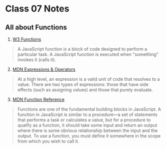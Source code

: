 # Class 07 Notes

## All about Functions

1. [W3 Functions](https://developer.mozilla.org/en-US/docs/Web/JavaScript/Guide/Expressions_and_Operators)
>A JavaScript function is a block of code designed to perform a particular task.
>A JavaScript function is executed when "something" invokes it (calls it).
2. [MDN Expressions & Operators](https://developer.mozilla.org/en-US/docs/Web/JavaScript/Guide/Expressions_and_Operators)
>At a high level, an expression is a valid unit of code that resolves to a value. There are two types of expressions: those that have side effects (such as assigning values) and those that purely evaluate.
3. [MDN Function Reference](https://developer.mozilla.org/en-US/docs/Web/JavaScript/Guide/Functions)
>Functions are one of the fundamental building blocks in JavaScript. A function in JavaScript is similar to a procedure—a set of statements that performs a task or calculates a value, but for a procedure to qualify as a function, it should take some input and return an output where there is some obvious relationship between the input and the output. To use a function, you must define it somewhere in the scope from which you wish to call it.